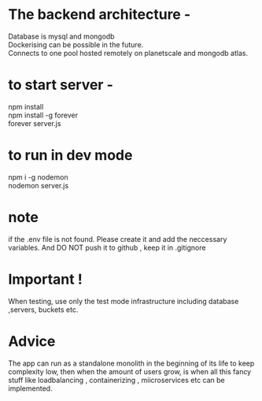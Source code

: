 # The backend architecture -

Database is mysql and mongodb <br>
Dockerising can be possible in the future. <br>
Connects to one pool hosted remotely on planetscale and mongodb atlas.

# to start server -

npm install <br>
npm install -g forever <br>
forever server.js<br>

# to run in dev mode

npm i -g nodemon <br>
nodemon server.js

# note

if the .env file is not found. Please create it and add the neccessary variables. 
And DO NOT push it to github , keep it in .gitignore

# Important !

When testing, use only the test mode infrastructure including database ,servers, buckets etc.

# Advice

The app can run as a standalone monolith in the beginning of its life to keep complexity low, then when the amount of users grow, is when all this fancy stuff like loadbalancing , containerizing , miicroservices etc can be implemented.



